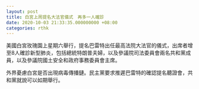 ```yaml
---
layout: post
title: 白宮上周提名大法官儀式　再多一人確診
date: 2020-10-03 21:33:35.000000000 +08:00
categories: rthk
---
```


美國白宮玫瑰園上星期六舉行，提名巴雷特出任最高法院大法官的儀式，出席者增至8人確診新型肺炎，包括總統特朗普夫婦，以及參議院司法委員會兩名共和黨成員，以及參議院國土安全和政府事務委員會主席。

外界憂慮白宮是否出現病毒傳播鏈。民主黨要求推遲巴雷特的確認提名聽證會，共和黨就說可以如期舉行。
